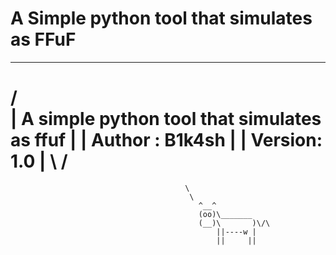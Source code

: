 # A Simple python tool that simulates as FFuF
  ___________________________________________
 /                                           \
| A simple python tool that simulates as ffuf |
| Author : B1k4sh                             |
| Version: 1.0                                |
 \                                           /
  ===========================================
                                           \
                                            \
                                              ^__^
                                              (oo)\_______
                                              (__)\       )\/\
                                                  ||----w |
                                                  ||     ||
